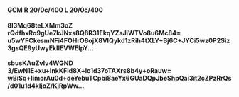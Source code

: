 #### GCM R 20/0c/400 L 20/0c/400
**8l3Mq68teLXMm3oZ**<br/>**rQdfhxRo9gUe7kJNxs8Q8R31EkqYZaJiWTVo8u6Mc84=**<br/>**u5wYFCkesmNFi4FOHrO8ojX8VIQykd1zRih4tXLY+Bj6C+JYCi5wz0P2Siz3gsQE9yUwyEklIEVWEIpY...**<br/><br/>
**sbusKAuZvIv4WGND**<br/>**3/EwN1E+xu+lnkKFld8X+lo1d37oTAXrs8b4y+oRauw=**<br/>**wBiSq+IimorAu0d+deYebuTCpbi8aeYx6GUaDQpJbeShpQai3it2cZPzRrQs/d01u1d4kIjoZ/KjRpWw...**